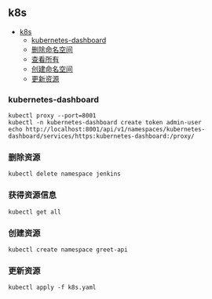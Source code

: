 ## k8s

<!-- TOC -->
  * [k8s](#k8s)
    * [kubernetes-dashboard](#kubernetes-dashboard)
    * [删除命名空间](#删除命名空间)
    * [查看所有](#查看所有)
    * [创建命名空间](#创建命名空间)
    * [更新资源](#更新资源)
<!-- TOC -->

### kubernetes-dashboard

```shell
kubectl proxy --port=8001
kubectl -n kubernetes-dashboard create token admin-user
echo http://localhost:8001/api/v1/namespaces/kubernetes-dashboard/services/https:kubernetes-dashboard:/proxy/

```

### 删除资源

```shell
kubectl delete namespace jenkins
```

### 获得资源信息

```shell
kubectl get all
```

### 创建资源

```shell
kubectl create namespace greet-api
```

### 更新资源
```shell
kubectl apply -f k8s.yaml

```